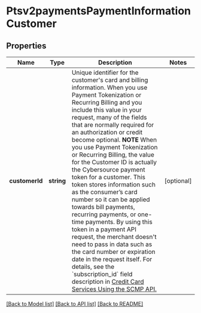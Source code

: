 # Ptsv2paymentsPaymentInformationCustomer

## Properties
Name | Type | Description | Notes
------------ | ------------- | ------------- | -------------
**customerId** | **string** | Unique identifier for the customer&#39;s card and billing information.  When you use Payment Tokenization or Recurring Billing and you include this value in your request, many of the fields that are normally required for an authorization or credit become optional.  **NOTE** When you use Payment Tokenization or Recurring Billing, the value for the Customer ID is actually the Cybersource payment token for a customer. This token stores information such as the consumer’s card number so it can be applied towards bill payments, recurring payments, or one-time payments. By using this token in a payment API request, the merchant doesn&#39;t need to pass in data such as the card number or expiration date in the request itself.  For details, see the &#x60;subscription_id&#x60; field description in [Credit Card Services Using the SCMP API.](https://apps.cybersource.com/library/documentation/dev_guides/CC_Svcs_SCMP_API/html/wwhelp/wwhimpl/js/html/wwhelp.htm) | [optional] 

[[Back to Model list]](../README.md#documentation-for-models) [[Back to API list]](../README.md#documentation-for-api-endpoints) [[Back to README]](../README.md)


